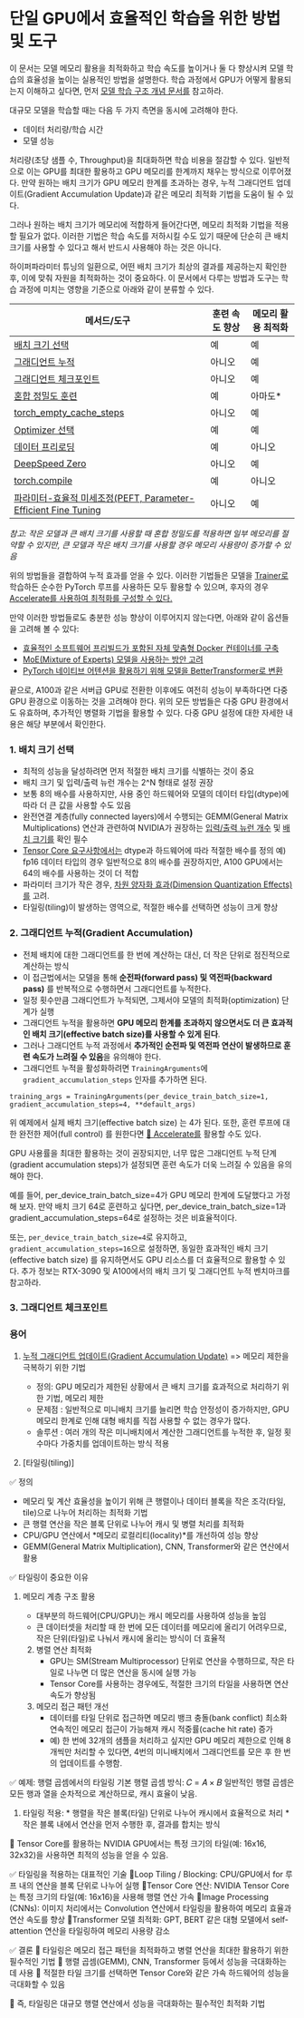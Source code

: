 # 단일 GPU에서 효율적인 학습을 위한 방법 및 도구 #

이 문서는 모델 메모리 활용을 최적화하고 학습 속도를 높이거나 둘 다 향상시켜 모델 학습의 효율성을 높이는 실용적인 방법을 설명한다. 학습 과정에서 GPU가 어떻게 활용되는지 이해하고 싶다면, 먼저 [모델 학습 구조 개념 문서를](https://huggingface.co/docs/transformers/v4.48.2/en/model_memory_anatomy) 참고하라.

대규모 모델을 학습할 때는 다음 두 가지 측면을 동시에 고려해야 한다.

- 데이터 처리량/학습 시간  
- 모델 성능  

처리량(초당 샘플 수, Throughput)을 최대화하면 학습 비용을 절감할 수 있다. 일반적으로 이는 GPU를 최대한 활용하고 GPU 메모리를 한계까지 채우는 방식으로 이루어졌다. 만약 원하는 배치 크기가 GPU 메모리 한계를 초과하는 경우, 누적 그래디언트 업데이트(Gradient Accumulation Update)과 같은 메모리 최적화 기법을 도움이 될 수 있다. 

그러나 원하는 배치 크기가 메모리에 적합하게 들어간다면, 메모리 최적화 기법을 적용할 필요가 없다. 이러한 기법은 학습 속도를 저하시킬 수도 있기 때문에 단순히 큰 배치 크기를 사용할 수 있다고 해서 반드시 사용해야 하는 것은 아니다. 

하이퍼파라미터 튜닝의 일환으로, 어떤 배치 크기가 최상의 결과를 제공하는지 확인한 후, 이에 맞춰 자원을 최적화하는 것이 중요하다. 이 문서에서 다루는 방법과 도구는 학습 과정에 미치는 영향을 기준으로 아래와 같이 분류할 수 있다.

| 메서드/도구 | 훈련 속도 향상 | 메모리 활용 최적화 |
|----------------|----------------|---------------------|
| [배치 크기 선택](https://github.com/synabreu/nvidia-note/edit/main/Huggingface-PS/perf_train_gpu_one.md#batch-size-choice) | 예             | 예              |
| [그래디언트 누적](https://huggingface.co/docs/transformers/v4.48.2/en/perf_train_gpu_one#gradient-accumulation) | 아니오         | 예                  |
| [그래디언트 체크포인트](https://huggingface.co/docs/transformers/v4.48.2/en/perf_train_gpu_one#gradient-checkpointing)  | 아니오   | 예   |
| [혼합 정밀도 훈련](https://huggingface.co/docs/transformers/v4.48.2/en/perf_train_gpu_one#mixed-precision-training)  | 예   | 아마도*   |
| [torch_empty_cache_steps](https://huggingface.co/docs/transformers/main/en/main_classes/trainer#transformers.TrainingArguments.torch_empty_cache_steps)  | 아니오   | 예   |
| [Optimizer 선택](https://huggingface.co/docs/transformers/v4.48.2/en/perf_train_gpu_one#optimizer-choice)  | 예  | 예   |
| [데이터 프리로딩](https://huggingface.co/docs/transformers/v4.48.2/en/perf_train_gpu_one#data-preloading)  | 예   | 아니오   |
| [DeepSpeed Zero](https://huggingface.co/docs/transformers/v4.48.2/en/perf_train_gpu_one#deepspeed-zero)  | 아니오   | 예   |
| [torch.compile](https://huggingface.co/docs/transformers/v4.48.2/en/perf_train_gpu_one#using-torchcompile)  | 예   | 아니오   |
| [파라미터-효율적 미세조정(PEFT, Parameter-Efficient Fine Tuning](https://huggingface.co/docs/transformers/v4.48.2/en/perf_train_gpu_one#using--peft)  | 아니오   | 예   |

*참고: 작은 모델과 큰 배치 크기를 사용할 때 혼합 정밀도를 적용하면 일부 메모리를 절약할 수 있지만, 큰 모델과 작은 배치 크기를 사용할 경우 메모리 사용량이 증가할 수 있음*

위의 방법들을 결합하여 누적 효과를 얻을 수 있다. 이러한 기법들은 모델을 [Trainer로](https://huggingface.co/docs/transformers/v4.48.2/en/main_classes/trainer#transformers.Trainer) 학습하든 순수한 PyTorch 루프를 사용하든 모두 활용할 수 있으며, 후자의 경우 [Accelerate를 사용하여 최적화를 구성할 수 있다.](https://huggingface.co/docs/transformers/v4.48.2/en/perf_train_gpu_one#using--accelerate)  

만약 이러한 방법들로도 충분한 성능 향상이 이루어지지 않는다면, 아래와 같이 옵션들을 고려해 볼 수 있다:  

- [효율적인 소프트웨어 프리빌드가 포함된 자체 맞춤형 Docker 컨테이너를 구축](https://huggingface.co/docs/transformers/v4.48.2/en/perf_train_gpu_one#efficient-software-prebuilds)  
- [MoE(Mixture of Experts) 모델을 사용하는 방안 고려](https://huggingface.co/docs/transformers/v4.48.2/en/perf_train_gpu_one#mixture-of-experts)  
- [PyTorch 네이티브 어텐션을 활용하기 위해 모델을 BetterTransformer로 변환](https://huggingface.co/docs/transformers/v4.48.2/en/perf_train_gpu_one#using-pytorch-native-attention-and-flash-attention)  

끝으로, A100과 같은 서버급 GPU로 전환한 이후에도 여전히 성능이 부족하다면 다중 GPU 환경으로 이동하는 것을 고려해야 한다. 위의 모든 방법들은 다중 GPU 환경에서도 유효하며, 추가적인 병렬화 기법을 활용할 수 있다. 다중 GPU 설정에 대한 자세한 내용은 해당 부분에서 확인한다. 

### 1. 배치 크기 선택 ###

  * 최적의 성능을 달성하려면 먼저 적절한 배치 크기를 식별하는 것이 중요
  * 배치 크기 및 입력/출력 뉴런 개수는 2^N 형태로 설정 권장
  * 보통 8의 배수를 사용하지만, 사용 중인 하드웨어와 모델의 데이터 타입(dtype)에 따라 더 큰 값을 사용할 수도 있음
  * 완전연결 계층(fully connected layers)에서 수행되는 GEMM(General Matrix Multiplications) 연산과 관련하여 NVIDIA가 권장하는 [입력/출력 뉴런 개수](https://docs.nvidia.com/deeplearning/performance/dl-performance-fully-connected/index.html#input-features) 및 [배치 크기를](https://docs.nvidia.com/deeplearning/performance/dl-performance-fully-connected/index.html#batch-size) 확인 필수
  * [Tensor Core 요구사항에서는](https://docs.nvidia.com/deeplearning/performance/dl-performance-matrix-multiplication/index.html#requirements-tc) dtype과 하드웨어에 따라 적절한 배수를 정의
    예) fp16 데이터 타입의 경우 일반적으로 8의 배수를 권장하지만, A100 GPU에서는 64의 배수를 사용하는 것이 더 적합  
  * 파라미터 크기가 작은 경우, [차원 양자화 효과(Dimension Quantization Effects)를](https://docs.nvidia.com/deeplearning/performance/dl-performance-matrix-multiplication/index.html#dim-quantization) 고려.
  * 타일링(tiling)이 발생하는 영역으로, 적절한 배수를 선택하면 성능이 크게 향상

### 2. 그래디언트 누적(Gradient Accumulation) ###

  * 전체 배치에 대한 그래디언트를 한 번에 계산하는 대신, 더 작은 단위로 점진적으로 계산하는 방식
  * 이 접근법에서는 모델을 통해 **순전파(forward pass) 및 역전파(backward pass)** 를 반복적으로 수행하면서 그래디언트를 누적한다.
  * 일정 횟수만큼 그래디언트가 누적되면, 그제서야 모델의 최적화(optimization) 단계가 실행
  * 그래디언트 누적을 활용하면 **GPU 메모리 한계를 초과하지 않으면서도 더 큰 효과적인 배치 크기(effective batch size)를 사용할 수 있게 된다**. 
  * 그러나 그래디언트 누적 과정에서 **추가적인 순전파 및 역전파 연산이 발생하므로 훈련 속도가 느려질 수 있음**을 유의해야 한다. 
  * 그래디언트 누적을 활성화하려면 `TrainingArguments`에 `gradient_accumulation_steps` 인자를 추가하면 된다. 

```
training_args = TrainingArguments(per_device_train_batch_size=1, gradient_accumulation_steps=4, **default_args)
```

위 예제에서 실제 배치 크기(effective batch size) 는 4가 된다. 또한, 훈련 루프에 대한 완전한 제어(full control) 를 원한다면 [🤗 Accelerate를](https://huggingface.co/docs/transformers/v4.48.2/en/perf_train_gpu_one#using--accelerate) 활용할 수도 있다. 

GPU 사용률을 최대한 활용하는 것이 권장되지만, 너무 많은 그래디언트 누적 단계(gradient accumulation steps)가 설정되면 훈련 속도가 더욱 느려질 수 있음을 유의해야 한다. 

예를 들어, per_device_train_batch_size=4가 GPU 메모리 한계에 도달했다고 가정해 보자. 만약 배치 크기 64로 훈련하고 싶다면, per_device_train_batch_size=1과 gradient_accumulation_steps=64로 설정하는 것은 비효율적이다. 

또는, `per_device_train_batch_size=4`로 유지하고, `gradient_accumulation_steps=16`으로 설정하면, 동일한 효과적인 배치 크기(effective batch size) 를 유지하면서도 GPU 리소스를 더 효율적으로 활용할 수 있다. 추가 정보는 RTX-3090 및 A100에서의 배치 크기 및 그래디언트 누적 벤치마크를 참고하라. 

### 3. 그래디언트 체크포인트 ###



### 용어 ###

1. [누적 그래디언트 업데이트(Gradient Accumulation Update)]() => 메모리 제한을 극복하기 위한 기법

   * 정의: GPU 메모리가 제한된 상황에서 큰 배치 크기를 효과적으로 처리하기 위한 기법, 메모리 제한 
   * 문제점 : 일반적으로 미니배치 크기를 늘리면 학습 안정성이 증가하지만, GPU 메모리 한계로 인해 대형 배치를 직접 사용할 수 없는 경우가 많다. 
   * 솔루션 : 여러 개의 작은 미니배치에서 계산한 그래디언트를 누적한 후, 일정 횟수마다 가중치를 업데이트하는 방식 적용
  
2. [타일링(tiling)]

 ✅ 정의
 
   * 메모리 및 계산 효율성을 높이기 위해 큰 행렬이나 데이터 블록을 작은 조각(타일, tile)으로 나누어 처리하는 최적화 기법
   * 큰 행렬 연산을 작은 블록 단위로 나누어 캐시 및 병렬 처리를 최적화
   * CPU/GPU 연산에서 *메모리 로컬리티(locality)*를 개선하여 성능 향상
   * GEMM(General Matrix Multiplication), CNN, Transformer와 같은 연산에서 활용

 ✅ 타일링이 중요한 이유
 
   1) 메모리 계층 구조 활용
      * 대부분의 하드웨어(CPU/GPU)는 캐시 메모리를 사용하여 성능을 높임
      * 큰 데이터셋을 처리할 때 한 번에 모든 데이터를 메모리에 올리기 어려우므로, 작은 단위(타일)로 나눠서 캐시에 올리는 방식이 더 효율적
           
      2) 병렬 연산 최적화
         * GPU는 SM(Stream Multiprocessor) 단위로 연산을 수행하므로, 작은 타일로 나누면 더 많은 연산을 동시에 실행 가능
         * Tensor Core를 사용하는 경우에도, 적절한 크기의 타일을 사용하면 연산 속도가 향상됨
      3) 메모리 접근 패턴 개선
         * 데이터를 타일 단위로 접근하면 메모리 뱅크 충돌(bank conflict) 최소화
연속적인 메모리 접근이 가능해져 캐시 적중률(cache hit rate) 증가
         * 예) 한 번에 32개의 샘플을 처리하고 싶지만 GPU 메모리 제한으로 인해 8개씩만 처리할 수 있다면, 4번의 미니배치에서 그래디언트를 모은 후 한 번의 업데이트를 수행함.
     
 ✅ 예제: 행렬 곱셈에서의 타일링
   기본 행렬 곱셈 방식:
   𝐶 = 𝐴 × 𝐵
   일반적인 행렬 곱셈은 모든 행과 열을 순차적으로 계산하므로, 캐시 효율이 낮음.

   1) 타일링 적용:
    * 행렬을 작은 블록(타일) 단위로 나누어 캐시에서 효율적으로 처리
    * 작은 블록 내에서 연산을 먼저 수행한 후, 결과를 합치는 방식

   📌 Tensor Core를 활용하는 NVIDIA GPU에서는 특정 크기의 타일(예: 16x16, 32x32)을 사용하면 최적의 성능을 얻을 수 있음.

 ✅ 타일링을 적용하는 대표적인 기술
   🔹Loop Tiling / Blocking: CPU/GPU에서 for 루프 내의 연산을 블록 단위로 나누어 실행
   🔹Tensor Core 연산: NVIDIA Tensor Core는 특정 크기의 타일(예: 16x16)을 사용해 행렬 연산 가속
   🔹Image Processing (CNNs): 이미지 처리에서는 Convolution 연산에서 타일링을 활용하여 메모리 효율과 연산 속도를 향상
   🔹Transformer 모델 최적화: GPT, BERT 같은 대형 모델에서 self-attention 연산을 타일링하여 메모리 사용량 감소

✅ 결론 
 🔹 타일링은 메모리 접근 패턴을 최적화하고 병렬 연산을 최대한 활용하기 위한 필수적인 기법
 🔹 행렬 곱셈(GEMM), CNN, Transformer 등에서 성능을 극대화하는 데 사용
 🔹 적절한 타일 크기를 선택하면 Tensor Core와 같은 가속 하드웨어의 성능을 극대화할 수 있음

  🚀 즉, 타일링은 대규모 행렬 연산에서 성능을 극대화하는 필수적인 최적화 기법
